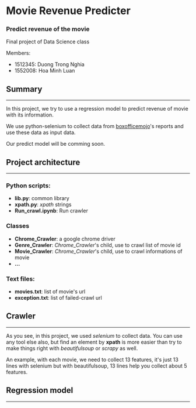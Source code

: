 # Movie Revenue Predicter

### Predict revenue of the movie

Final project of Data Science class

Members:
  - 1512345: Duong Trong Nghia
  - 1552008: Hoa Minh Luan

## Summary
____________________________________
In this project, we try to use a regression model to predict revenue of movie with its information.

We use python-selenium to collect data from [boxofficemojo](https://www.boxofficemojo.com/)'s reports and use these data as input data. 

Our predict model will be comming soon.


## Project architecture
____________________________________
  ### Python scripts:
  - **lib.py**: common library
  - **xpath.py**: *xpath* strings
  - **Run_crawl.ipynb**: Run crawler
  ### Classes
  - **Chrome_Crawler**: a google chrome driver
  - **Genre_Crawler**: *Chrome_Crawler*'s child, use to crawl list of movie id
  - **Movie_Crawler**: *Chrome_Crawler*'s child, use to crawl informations of movie
  - **...**
  ### Text files:
  - **movies.txt**: list of movie's url
  - **exception.txt**: list of failed-crawl url


## Crawler
____________________________________
As you see, in this project, we used *selenium* to collect data. You can use any tool else also, but find an element by **xpath** is more easier than try to make things right with *beautifulsoup* or *scrapy* as well.

An example, with each movie, we need to collect 13 features, it's just 13 lines with selenium but with beautifulsoup, 13 lines help you collect about 5 features.

## Regression model
____________________________________


